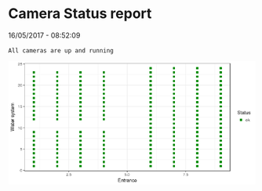 Camera Status report
================
16/05/2017 - 08:52:09

    All cameras are up and running

![](camreport_files/figure-markdown_github/unnamed-chunk-2-1.png)
